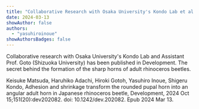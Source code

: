 ```yaml
---
title: "Collaborative Research with Osaka University's Kondo Lab et al. Published in Development"
date: 2024-03-13
showAuthor: false
authors:
  - "yasuhiroinoue"
showAuthorsBadges: false
---
```


Collaborative research with Osaka University's Kondo Lab and Assistant Prof. Goto (Shizuoka University) has been published in Development.
The secret behind the formation of the sharp horns of adult rhinoceros beetles.

Keisuke Matsuda, Haruhiko Adachi, Hiroki Gotoh, Yasuhiro Inoue, Shigeru Kondo, Adhesion and shrinkage transform the rounded pupal horn into an angular adult horn in Japanese rhinoceros beetle,
Development​, 2024 Oct 15;151(20):dev202082. doi: 10.1242/dev.202082. Epub 2024 Mar 13.

